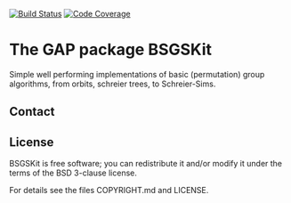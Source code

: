 [![Build Status](https://travis-ci.org/markuspf/BSGSKit.svg?branch=master)](https://travis-ci.org/markuspf/BSGSKit)
[![Code Coverage](https://codecov.io/github/markuspf/BSGSKit/coverage.svg?branch=master&token=)](https://codecov.io/gh/markuspf/BSGSKit)

# The GAP package BSGSKit

Simple well performing implementations of basic (permutation) group algorithms, from orbits, schreier trees, to Schreier-Sims.

## Contact

## License

BSGSKit is free software; you can redistribute it and/or modify it under the
terms of the BSD 3-clause license.

For details see the files COPYRIGHT.md and LICENSE.
